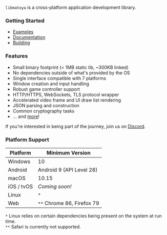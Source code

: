 `libmatoya` is a cross-platform application development library.

### Getting Started
- [Examples](/test)
- [Documentation](https://github.com/matoya/libmatoya/wiki)
- [Building](https://github.com/matoya/libmatoya/wiki/Building)

### Features
- Small binary footprint (< 1MB static lib, ~300KB linked)
- No dependencies outside of what's provided by the OS
- Single interface compatible with 7 platforms
- Window creation and input handling
- Robust game controller support
- HTTP/HTTPS, WebSockets, TLS protocol wrapper
- Accelerated video frame and UI draw list rendering
- JSON parsing and construction
- Common cryptography tasks
- ... and [more](https://github.com/matoya/libmatoya/wiki)!

If you're interested in being part of the journey, join us on [Discord](https://discord.gg/EUJnstgwK6).

### Platform Support

| Platform   | Minimum Version            |
| ---------- | -------------------------- |
| Windows    | 10                         |
| Android    | Android 9 (API Level 28)   |
| macOS      | 10.15                      |
| iOS / tvOS | *Coming soon!*             |
| Linux      | `*`                        |
| Web        | `**` Chrome 86, Firefox 79 |

`*` Linux relies on certain dependencies being present on the system at run time.  
`**` Safari is currently not supported.
